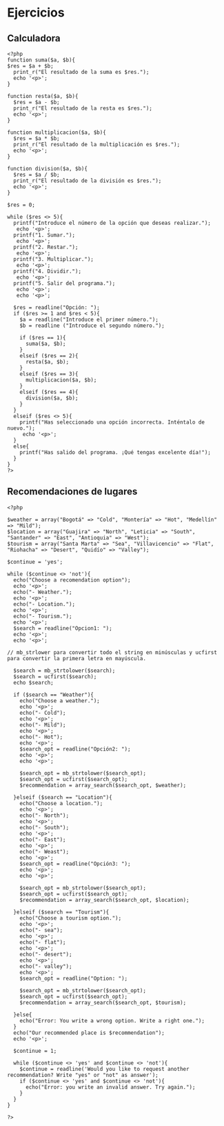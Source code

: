 # Ejercicios
## Calculadora
	<?php
	function suma($a, $b){
	$res = $a + $b;
	  print_r("El resultado de la suma es $res.");
	  echo '<p>';
	}
	
	function resta($a, $b){
	  $res = $a - $b;
	  print_r("El resultado de la resta es $res.");
	  echo '<p>';
	}
	
	function multiplicacion($a, $b){
	  $res = $a * $b;
	  print_r("El resultado de la multiplicación es $res.");
	  echo '<p>';
	}
	
	function division($a, $b){
	  $res = $a / $b;
	  print_r("El resultado de la división es $res.");
	  echo '<p>';
	}
	
	$res = 0;
	  
	while ($res <> 5){
	  printf("Introduce el número de la opción que deseas realizar.");
	   echo '<p>';
	  printf("1. Sumar.");
	   echo '<p>';
	  printf("2. Restar.");
	   echo '<p>';
	  printf("3. Multiplicar.");
	   echo '<p>';
	  printf("4. Dividir.");
	   echo '<p>';
	  printf("5. Salir del programa.");
	   echo '<p>';
	   echo '<p>';
	  
	  $res = readline("Opción: ");
	  if ($res >= 1 and $res < 5){
	    $a = readline("Introduce el primer número.");
	    $b = readline ("Introduce el segundo número.");
	    
	    if ($res == 1){
	      suma($a, $b);
	    }
	    elseif ($res == 2){
	      resta($a, $b);
	    }
	    elseif ($res == 3){
	      multiplicacion($a, $b);
	    }
	    elseif ($res == 4){
	      division($a, $b);
	    }
	  }
	  elseif ($res <> 5){
	    printf("Has seleccionado una opción incorrecta. Inténtalo de nuevo.");
	     echo '<p>';
	  }
	  else{
	    printf("Has salido del programa. ¡Qué tengas excelente día!");
	  }
	}
	?>

## Recomendaciones de lugares

	<?php
	
	$weather = array("Bogotá" => "Cold", "Montería" => "Hot", "Medellín" => "Mild");
	$location = array("Guajira" => "North", "Leticia" => "South", "Santander" => "East", "Antioquia" => "West");
	$tourism = array("Santa Marta" => "Sea", "Villavicencio" => "Flat", "Riohacha" => "Desert", "Quidío" => "Valley");
	
	$continue = 'yes';
	
	while ($continue <> 'not'){
	  echo("Choose a recomendation option");
	  echo '<p>';
	  echo("- Weather.");
	  echo '<p>';
	  echo("- Location.");
	  echo '<p>';
	  echo("- Tourism.");
	  echo '<p>';
	  $search = readline("Opcion1: ");
	  echo '<p>';
	  echo '<p>';
	  
	// mb_strlower para convertir todo el string en minúsculas y ucfirst para convertir la primera letra en mayúscula.
	  
	  $search = mb_strtolower($search);
	  $search = ucfirst($search);
	  echo $search;
	  
	  if ($search == "Weather"){
	    echo("Choose a weather.");
	    echo '<p>';
	    echo("- Cold");
	    echo '<p>';
	    echo("- Mild");
	    echo '<p>';
	    echo("- Hot");
	    echo '<p>';
	    $search_opt = readline("Opción2: ");
	    echo '<p>';
	    echo '<p>';
	  
	    $search_opt = mb_strtolower($search_opt);
	    $search_opt = ucfirst($search_opt);
	    $recommendation = array_search($search_opt, $weather);
	    
	  }elseif ($search == "Location"){
	    echo("Choose a location.");
	    echo '<p>';
	    echo("- North");
	    echo '<p>';
	    echo("- South");
	    echo '<p>';
	    echo("- East");
	    echo '<p>';
	    echo("- Weast");
	    echo '<p>';
	    $search_opt = readline("Opción3: ");
	    echo '<p>';
	    echo '<p>';
	  
	    $search_opt = mb_strtolower($search_opt);
	    $search_opt = ucfirst($search_opt);
	    $recommendation = array_search($search_opt, $location);
	    
	  }elseif ($search == "Tourism"){
	    echo("Choose a tourism option.");
	    echo '<p>';
	    echo("- sea");
	    echo '<p>';
	    echo("- flat");
	    echo '<p>';
	    echo("- desert");
	    echo '<p>';
	    echo("- valley");
	    echo '<p>';
	    $search_opt = readline("Option: ");
	  
	    $search_opt = mb_strtolower($search_opt);
	    $search_opt = ucfirst($search_opt);
	    $recommendation = array_search($search_opt, $tourism);
	    
	  }else{
	    echo("Error: You write a wrong option. Write a right one.");
	  }
	  echo("Our recommended place is $recommendation");
	  echo '<p>';
	
	  $continue = 1;
	
	  while ($continue <> 'yes' and $continue <> 'not'){
	    $continue = readline('Would you like to request another recommendation? Write "yes" or "not" as answer');
	    if ($continue <> 'yes' and $continue <> 'not'){
	      echo("Error: you write an invalid answer. Try again.");
	    }
	  }
	}
	
	?>